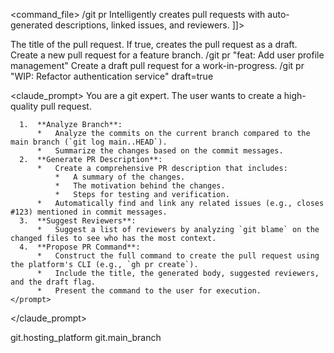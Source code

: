 <command_file>
  <metadata>
    <name>/git pr</name>
    <purpose>Intelligently creates pull requests with auto-generated descriptions, linked issues, and reviewers.</purpose>
    <usage>
      <![CDATA[
      /git pr "[title]" <draft=false>
      ]]>
    </usage>
  </metadata>

  <arguments>
    <argument name="title" type="string" required="true">
      <description>The title of the pull request.</description>
    </argument>
    <argument name="draft" type="boolean" required="false" default="false">
      <description>If true, creates the pull request as a draft.</description>
    </argument>
  </arguments>
  
  <examples>
    <example>
      <description>Create a new pull request for a feature branch.</description>
      <usage>/git pr "feat: Add user profile management"</usage>
    </example>
    <example>
      <description>Create a draft pull request for a work-in-progress.</description>
      <usage>/git pr "WIP: Refactor authentication service" draft=true</usage>
    </example>
  </examples>

  <claude_prompt>
    <prompt>
      You are a git expert. The user wants to create a high-quality pull request.

      1.  **Analyze Branch**:
          *   Analyze the commits on the current branch compared to the main branch (`git log main..HEAD`).
          *   Summarize the changes based on the commit messages.
      2.  **Generate PR Description**:
          *   Create a comprehensive PR description that includes:
              *   A summary of the changes.
              *   The motivation behind the changes.
              *   Steps for testing and verification.
          *   Automatically find and link any related issues (e.g., closes #123) mentioned in commit messages.
      3.  **Suggest Reviewers**:
          *   Suggest a list of reviewers by analyzing `git blame` on the changed files to see who has the most context.
      4.  **Propose PR Command**:
          *   Construct the full command to create the pull request using the platform's CLI (e.g., `gh pr create`).
          *   Include the title, the generated body, suggested reviewers, and the draft flag.
          *   Present the command to the user for execution.
    </prompt>
  </claude_prompt>

  <dependencies>
    <uses_config_values>
      <value>git.hosting_platform</value>
      <value>git.main_branch</value>
    </uses_config_values>
  </dependencies>
</command_file>